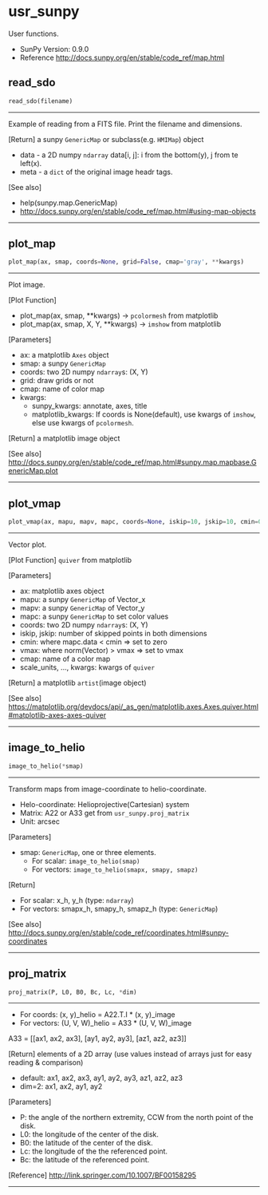<h1 id="usr_sunpy">usr_sunpy</h1>


User functions.
- SunPy Version: 0.9.0
- Reference http://docs.sunpy.org/en/stable/code_ref/map.html

<h2 id="usr_sunpy.read_sdo">read_sdo</h2>

```python
read_sdo(filename)
```

----------------------------------------------------------------------------
Example of reading from a FITS file. Print the filename and dimensions.

[Return] a sunpy `GenericMap` or subclass(e.g. `HMIMap`) object
- data - a 2D numpy `ndarray`
  data[i, j]: i from the bottom(y), j from te left(x).
- meta - a `dict` of the original image headr tags.

[See also]
- help(sunpy.map.GenericMap)
- http://docs.sunpy.org/en/stable/code_ref/map.html#using-map-objects

----------------------------------------------------------------------------

<h2 id="usr_sunpy.plot_map">plot_map</h2>

```python
plot_map(ax, smap, coords=None, grid=False, cmap='gray', **kwargs)
```

----------------------------------------------------------------------------
Plot image.

[Plot Function]
- plot_map(ax, smap, **kwargs)       -> `pcolormesh` from matplotlib
- plot_map(ax, smap, X, Y, **kwargs) -> `imshow` from matplotlib

[Parameters]
- ax: a matplotlib `Axes` object
- smap: a sunpy `GenericMap`
- coords: two 2D numpy `ndarray`s: (X, Y)
- grid: draw grids or not
- cmap: name of color map
- kwargs:
  - sunpy_kwargs: annotate, axes, title
  - matplotlib_kwargs:
    If coords is None(default), use kwargs of `imshow`,
    else use kwargs of `pcolormesh`.

[Return] a matplotlib image object

[See also]
http://docs.sunpy.org/en/stable/code_ref/map.html#sunpy.map.mapbase.GenericMap.plot

----------------------------------------------------------------------------

<h2 id="usr_sunpy.plot_vmap">plot_vmap</h2>

```python
plot_vmap(ax, mapu, mapv, mapc, coords=None, iskip=10, jskip=10, cmin=0.0, vmax=1000.0, cmap='binary', scale_units='xy', scale=20.0, minlength=0.05, width=0.003, headlength=6, headwidth=5, headaxislength=3, **kwargs)
```

----------------------------------------------------------------------------
Vector plot.

[Plot Function] `quiver` from matplotlib

[Parameters]
- ax: matplotlib axes object
- mapu: a sunpy `GenericMap` of Vector_x
- mapv: a sunpy `GenericMap` of Vector_y
- mapc: a sunpy `GenericMap` to set color values
- coords: two 2D numpy `ndarray`s: (X, Y)
- iskip, jskip: number of skipped points in both dimensions
- cmin: where mapc.data < cmin => set to zero
- vmax: where norm(Vector) > vmax => set to vmax
- cmap: name of a color map
- scale_units, ..., kwargs: kwargs of `quiver`

[Return] a matplotlib `artist`(image object)

[See also]
https://matplotlib.org/devdocs/api/_as_gen/matplotlib.axes.Axes.quiver.html#matplotlib-axes-axes-quiver

----------------------------------------------------------------------------

<h2 id="usr_sunpy.image_to_helio">image_to_helio</h2>

```python
image_to_helio(*smap)
```

----------------------------------------------------------------------------
Transform maps from image-coordinate to helio-coordinate.
- Helo-coordinate: Helioprojective(Cartesian) system
- Matrix: A22 or A33 get from `usr_sunpy.proj_matrix`
- Unit: arcsec

[Parameters]
- smap: `GenericMap`, one or three elements.
  - For scalar: `image_to_helio(smap)`
  - For vectors: `image_to_helio(smapx, smapy, smapz)`

[Return]
- For scalar: x_h, y_h (type: `ndarray`)
- For vectors: smapx_h, smapy_h, smapz_h (type: `GenericMap`)

[See also]
http://docs.sunpy.org/en/stable/code_ref/coordinates.html#sunpy-coordinates

----------------------------------------------------------------------------

<h2 id="usr_sunpy.proj_matrix">proj_matrix</h2>

```python
proj_matrix(P, L0, B0, Bc, Lc, *dim)
```

----------------------------------------------------------------------------
- For coords: (x, y)_helio = A22.T.I * (x, y)_image
- For vectors: (U, V, W)_helio = A33 * (U, V, W)_image

 A33 = [[ax1, ax2, ax3],
        [ay1, ay2, ay3],
        [az1, az2, az3]]

[Return] elements of a 2D array
        (use values instead of arrays just for easy reading & comparison)
- default: ax1, ax2, ax3, ay1, ay2, ay3, az1, az2, az3
-   dim=2: ax1, ax2, ay1, ay2

[Parameters]
-  P: the angle of the northern extremity, CCW from the north point of the disk.
- L0: the longitude of the center of the disk.
- B0: the latitude of the center of the disk.
- Lc: the longitude of the the referenced point.
- Bc: the latitude of the referenced point.

[Reference]
http://link.springer.com/10.1007/BF00158295

----------------------------------------------------------------------------

